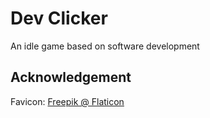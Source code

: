 # Dev Clicker

An idle game based on software development

## Acknowledgement

Favicon: [Freepik @ Flaticon](https://www.flaticon.com/free-icon/coding_1159283)